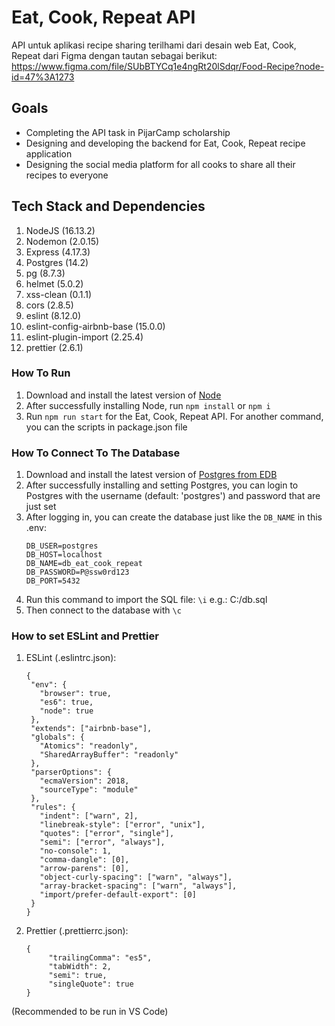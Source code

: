 # Eat, Cook, Repeat API
API untuk aplikasi recipe sharing terilhami dari desain web Eat, Cook, Repeat dari Figma dengan tautan sebagai berikut:
https://www.figma.com/file/SUbBTYCq1e4ngRt20lSdqr/Food-Recipe?node-id=47%3A1273

## Goals
- Completing the API task in PijarCamp scholarship
- Designing and developing the backend for Eat, Cook, Repeat recipe application
- Designing the social media platform for all cooks to share all their recipes to everyone

## Tech Stack and Dependencies
1. NodeJS (16.13.2)
2. Nodemon (2.0.15)
3. Express (4.17.3)
4. Postgres (14.2)
5. pg (8.7.3)
6. helmet (5.0.2)
7. xss-clean (0.1.1)
8. cors (2.8.5)
9. eslint (8.12.0)
10. eslint-config-airbnb-base (15.0.0)
11. eslint-plugin-import (2.25.4)
12. prettier (2.6.1)

### How To Run
1. Download and install the latest version of [Node](https://nodejs.org/en/)
2. After successfully installing Node, run `npm install` or `npm i`
3. Run `npm run start` for the Eat, Cook, Repeat API. For another command, you can the scripts in package.json file

### How To Connect To The Database
1. Download and install the latest version of [Postgres from EDB](https://www.enterprisedb.com/downloads/postgres-postgresql-downloads)
2. After successfully installing and setting Postgres, you can login to Postgres with the username (default: 'postgres') and password that are just set
3. After logging in, you can create the database just like the `DB_NAME` in this .env:
   ```
   DB_USER=postgres
   DB_HOST=localhost
   DB_NAME=db_eat_cook_repeat
   DB_PASSWORD=P@ssw0rd123
   DB_PORT=5432
   ```
4. Run this command to import the SQL file: `\i` <path where save your SQL database file> e.g.: C:/db.sql
5. Then connect to the database with `\c` <the name of your database>

### How to set ESLint and Prettier
1. ESLint (.eslintrc.json):
   ```
   {
    "env": {
      "browser": true,
      "es6": true,
      "node": true
    },
    "extends": ["airbnb-base"],
    "globals": {
      "Atomics": "readonly",
      "SharedArrayBuffer": "readonly"
    },
    "parserOptions": {
      "ecmaVersion": 2018,
      "sourceType": "module"
    },
    "rules": {
      "indent": ["warn", 2],
      "linebreak-style": ["error", "unix"],
      "quotes": ["error", "single"],
      "semi": ["error", "always"],
      "no-console": 1,
      "comma-dangle": [0],
      "arrow-parens": [0],
      "object-curly-spacing": ["warn", "always"],
      "array-bracket-spacing": ["warn", "always"],
      "import/prefer-default-export": [0]
    }
   }
   ```
2. Prettier (.prettierrc.json):
   ```
   {
        "trailingComma": "es5",
        "tabWidth": 2,
        "semi": true,
        "singleQuote": true
   }
   ```

(Recommended to be run in VS Code)